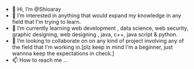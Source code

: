 - 👋 Hi, I’m @Shioaray
- 👀 I’m interested in anything that would expand my knowledge in any field that I'm trying to learn.
- 🌱 I’m currently learning web development , data science, web security, graphic designing, web designing , java, c++, java script & python.
- 💞️ I’m looking to collaborate on on any kind of project involving any of the field that I'm working in.[plz keep in mind I'm a beginner, just wannna keep the expectations in check.]
- 📫 How to reach me ...

<!---
Shioaray/Shioaray is a ✨ special ✨ repository because its `README.md` (this file) appears on your GitHub profile.
You can click the Preview link to take a look at your changes.
--->
